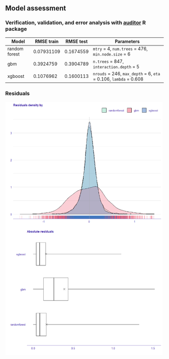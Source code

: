 ## Model assessment

### Verification, validation, and error analysis with [auditor](https://cran.r-project.org/web/packages/auditor/index.html) R package


| Model     |  RMSE train | RMSE test | Parameters|
|-----------|------------|-----------|-----------|
| random forest|  0.07931109|0.1674559| `mtry` = 4, `num.trees` = 476, `min.node.size` = 6|
|gbm|0.3924759|0.3904789|`n.trees` = 847, `interaction.depth` = 5|
|xgboost|0.1076962 |0.1600113 | `nrouds` = 246,  `max_depth` = 6, `eta` = 0.106,  `lambda` = 0.608|

###  Residuals


<img src="Figures/density_residuals.png" align="center" width="500"/>


<img src="Figures/boxplot_residuals.png" align="center" width="500"/>
